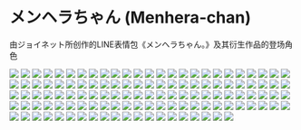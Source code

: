 # メンヘラちゃん (Menhera-chan)

由ジョイネット所创作的LINE表情包《メンヘラちゃん。》及其衍生作品的登场角色

![](https://cdn.jsdelivr.net/gh/2x-ercha/twikoo-magic/image/Menhera-chan/1.jpg)
![](https://cdn.jsdelivr.net/gh/2x-ercha/twikoo-magic/image/Menhera-chan/10.jpg)
![](https://cdn.jsdelivr.net/gh/2x-ercha/twikoo-magic/image/Menhera-chan/100.jpg)
![](https://cdn.jsdelivr.net/gh/2x-ercha/twikoo-magic/image/Menhera-chan/101.jpg)
![](https://cdn.jsdelivr.net/gh/2x-ercha/twikoo-magic/image/Menhera-chan/102.jpg)
![](https://cdn.jsdelivr.net/gh/2x-ercha/twikoo-magic/image/Menhera-chan/103.jpg)
![](https://cdn.jsdelivr.net/gh/2x-ercha/twikoo-magic/image/Menhera-chan/104.jpg)
![](https://cdn.jsdelivr.net/gh/2x-ercha/twikoo-magic/image/Menhera-chan/105.jpg)
![](https://cdn.jsdelivr.net/gh/2x-ercha/twikoo-magic/image/Menhera-chan/106.jpg)
![](https://cdn.jsdelivr.net/gh/2x-ercha/twikoo-magic/image/Menhera-chan/107.jpg)
![](https://cdn.jsdelivr.net/gh/2x-ercha/twikoo-magic/image/Menhera-chan/108.jpg)
![](https://cdn.jsdelivr.net/gh/2x-ercha/twikoo-magic/image/Menhera-chan/109.jpg)
![](https://cdn.jsdelivr.net/gh/2x-ercha/twikoo-magic/image/Menhera-chan/11.jpg)
![](https://cdn.jsdelivr.net/gh/2x-ercha/twikoo-magic/image/Menhera-chan/110.jpg)
![](https://cdn.jsdelivr.net/gh/2x-ercha/twikoo-magic/image/Menhera-chan/111.jpg)
![](https://cdn.jsdelivr.net/gh/2x-ercha/twikoo-magic/image/Menhera-chan/112.jpg)
![](https://cdn.jsdelivr.net/gh/2x-ercha/twikoo-magic/image/Menhera-chan/113.jpg)
![](https://cdn.jsdelivr.net/gh/2x-ercha/twikoo-magic/image/Menhera-chan/114.jpg)
![](https://cdn.jsdelivr.net/gh/2x-ercha/twikoo-magic/image/Menhera-chan/115.jpg)
![](https://cdn.jsdelivr.net/gh/2x-ercha/twikoo-magic/image/Menhera-chan/116.jpg)
![](https://cdn.jsdelivr.net/gh/2x-ercha/twikoo-magic/image/Menhera-chan/117.jpg)
![](https://cdn.jsdelivr.net/gh/2x-ercha/twikoo-magic/image/Menhera-chan/118.jpg)
![](https://cdn.jsdelivr.net/gh/2x-ercha/twikoo-magic/image/Menhera-chan/119.jpg)
![](https://cdn.jsdelivr.net/gh/2x-ercha/twikoo-magic/image/Menhera-chan/12.jpg)
![](https://cdn.jsdelivr.net/gh/2x-ercha/twikoo-magic/image/Menhera-chan/120.jpg)
![](https://cdn.jsdelivr.net/gh/2x-ercha/twikoo-magic/image/Menhera-chan/13.jpg)
![](https://cdn.jsdelivr.net/gh/2x-ercha/twikoo-magic/image/Menhera-chan/14.jpg)
![](https://cdn.jsdelivr.net/gh/2x-ercha/twikoo-magic/image/Menhera-chan/15.jpg)
![](https://cdn.jsdelivr.net/gh/2x-ercha/twikoo-magic/image/Menhera-chan/16.jpg)
![](https://cdn.jsdelivr.net/gh/2x-ercha/twikoo-magic/image/Menhera-chan/17.jpg)
![](https://cdn.jsdelivr.net/gh/2x-ercha/twikoo-magic/image/Menhera-chan/18.jpg)
![](https://cdn.jsdelivr.net/gh/2x-ercha/twikoo-magic/image/Menhera-chan/19.jpg)
![](https://cdn.jsdelivr.net/gh/2x-ercha/twikoo-magic/image/Menhera-chan/2.jpg)
![](https://cdn.jsdelivr.net/gh/2x-ercha/twikoo-magic/image/Menhera-chan/20.jpg)
![](https://cdn.jsdelivr.net/gh/2x-ercha/twikoo-magic/image/Menhera-chan/21.jpg)
![](https://cdn.jsdelivr.net/gh/2x-ercha/twikoo-magic/image/Menhera-chan/22.jpg)
![](https://cdn.jsdelivr.net/gh/2x-ercha/twikoo-magic/image/Menhera-chan/23.jpg)
![](https://cdn.jsdelivr.net/gh/2x-ercha/twikoo-magic/image/Menhera-chan/24.jpg)
![](https://cdn.jsdelivr.net/gh/2x-ercha/twikoo-magic/image/Menhera-chan/25.jpg)
![](https://cdn.jsdelivr.net/gh/2x-ercha/twikoo-magic/image/Menhera-chan/26.jpg)
![](https://cdn.jsdelivr.net/gh/2x-ercha/twikoo-magic/image/Menhera-chan/27.jpg)
![](https://cdn.jsdelivr.net/gh/2x-ercha/twikoo-magic/image/Menhera-chan/28.jpg)
![](https://cdn.jsdelivr.net/gh/2x-ercha/twikoo-magic/image/Menhera-chan/29.jpg)
![](https://cdn.jsdelivr.net/gh/2x-ercha/twikoo-magic/image/Menhera-chan/3.jpg)
![](https://cdn.jsdelivr.net/gh/2x-ercha/twikoo-magic/image/Menhera-chan/30.jpg)
![](https://cdn.jsdelivr.net/gh/2x-ercha/twikoo-magic/image/Menhera-chan/31.jpg)
![](https://cdn.jsdelivr.net/gh/2x-ercha/twikoo-magic/image/Menhera-chan/32.jpg)
![](https://cdn.jsdelivr.net/gh/2x-ercha/twikoo-magic/image/Menhera-chan/33.jpg)
![](https://cdn.jsdelivr.net/gh/2x-ercha/twikoo-magic/image/Menhera-chan/34.jpg)
![](https://cdn.jsdelivr.net/gh/2x-ercha/twikoo-magic/image/Menhera-chan/35.jpg)
![](https://cdn.jsdelivr.net/gh/2x-ercha/twikoo-magic/image/Menhera-chan/36.jpg)
![](https://cdn.jsdelivr.net/gh/2x-ercha/twikoo-magic/image/Menhera-chan/37.jpg)
![](https://cdn.jsdelivr.net/gh/2x-ercha/twikoo-magic/image/Menhera-chan/38.jpg)
![](https://cdn.jsdelivr.net/gh/2x-ercha/twikoo-magic/image/Menhera-chan/39.jpg)
![](https://cdn.jsdelivr.net/gh/2x-ercha/twikoo-magic/image/Menhera-chan/4.jpg)
![](https://cdn.jsdelivr.net/gh/2x-ercha/twikoo-magic/image/Menhera-chan/40.jpg)
![](https://cdn.jsdelivr.net/gh/2x-ercha/twikoo-magic/image/Menhera-chan/41.jpg)
![](https://cdn.jsdelivr.net/gh/2x-ercha/twikoo-magic/image/Menhera-chan/42.jpg)
![](https://cdn.jsdelivr.net/gh/2x-ercha/twikoo-magic/image/Menhera-chan/43.jpg)
![](https://cdn.jsdelivr.net/gh/2x-ercha/twikoo-magic/image/Menhera-chan/44.jpg)
![](https://cdn.jsdelivr.net/gh/2x-ercha/twikoo-magic/image/Menhera-chan/45.jpg)
![](https://cdn.jsdelivr.net/gh/2x-ercha/twikoo-magic/image/Menhera-chan/46.jpg)
![](https://cdn.jsdelivr.net/gh/2x-ercha/twikoo-magic/image/Menhera-chan/47.jpg)
![](https://cdn.jsdelivr.net/gh/2x-ercha/twikoo-magic/image/Menhera-chan/48.jpg)
![](https://cdn.jsdelivr.net/gh/2x-ercha/twikoo-magic/image/Menhera-chan/49.jpg)
![](https://cdn.jsdelivr.net/gh/2x-ercha/twikoo-magic/image/Menhera-chan/5.jpg)
![](https://cdn.jsdelivr.net/gh/2x-ercha/twikoo-magic/image/Menhera-chan/50.jpg)
![](https://cdn.jsdelivr.net/gh/2x-ercha/twikoo-magic/image/Menhera-chan/51.jpg)
![](https://cdn.jsdelivr.net/gh/2x-ercha/twikoo-magic/image/Menhera-chan/52.jpg)
![](https://cdn.jsdelivr.net/gh/2x-ercha/twikoo-magic/image/Menhera-chan/53.jpg)
![](https://cdn.jsdelivr.net/gh/2x-ercha/twikoo-magic/image/Menhera-chan/54.jpg)
![](https://cdn.jsdelivr.net/gh/2x-ercha/twikoo-magic/image/Menhera-chan/55.jpg)
![](https://cdn.jsdelivr.net/gh/2x-ercha/twikoo-magic/image/Menhera-chan/56.jpg)
![](https://cdn.jsdelivr.net/gh/2x-ercha/twikoo-magic/image/Menhera-chan/57.jpg)
![](https://cdn.jsdelivr.net/gh/2x-ercha/twikoo-magic/image/Menhera-chan/58.jpg)
![](https://cdn.jsdelivr.net/gh/2x-ercha/twikoo-magic/image/Menhera-chan/59.jpg)
![](https://cdn.jsdelivr.net/gh/2x-ercha/twikoo-magic/image/Menhera-chan/6.jpg)
![](https://cdn.jsdelivr.net/gh/2x-ercha/twikoo-magic/image/Menhera-chan/60.jpg)
![](https://cdn.jsdelivr.net/gh/2x-ercha/twikoo-magic/image/Menhera-chan/61.jpg)
![](https://cdn.jsdelivr.net/gh/2x-ercha/twikoo-magic/image/Menhera-chan/62.jpg)
![](https://cdn.jsdelivr.net/gh/2x-ercha/twikoo-magic/image/Menhera-chan/63.jpg)
![](https://cdn.jsdelivr.net/gh/2x-ercha/twikoo-magic/image/Menhera-chan/64.jpg)
![](https://cdn.jsdelivr.net/gh/2x-ercha/twikoo-magic/image/Menhera-chan/65.jpg)
![](https://cdn.jsdelivr.net/gh/2x-ercha/twikoo-magic/image/Menhera-chan/66.jpg)
![](https://cdn.jsdelivr.net/gh/2x-ercha/twikoo-magic/image/Menhera-chan/67.jpg)
![](https://cdn.jsdelivr.net/gh/2x-ercha/twikoo-magic/image/Menhera-chan/68.jpg)
![](https://cdn.jsdelivr.net/gh/2x-ercha/twikoo-magic/image/Menhera-chan/69.jpg)
![](https://cdn.jsdelivr.net/gh/2x-ercha/twikoo-magic/image/Menhera-chan/7.jpg)
![](https://cdn.jsdelivr.net/gh/2x-ercha/twikoo-magic/image/Menhera-chan/70.jpg)
![](https://cdn.jsdelivr.net/gh/2x-ercha/twikoo-magic/image/Menhera-chan/71.jpg)
![](https://cdn.jsdelivr.net/gh/2x-ercha/twikoo-magic/image/Menhera-chan/72.jpg)
![](https://cdn.jsdelivr.net/gh/2x-ercha/twikoo-magic/image/Menhera-chan/73.jpg)
![](https://cdn.jsdelivr.net/gh/2x-ercha/twikoo-magic/image/Menhera-chan/74.jpg)
![](https://cdn.jsdelivr.net/gh/2x-ercha/twikoo-magic/image/Menhera-chan/75.jpg)
![](https://cdn.jsdelivr.net/gh/2x-ercha/twikoo-magic/image/Menhera-chan/76.jpg)
![](https://cdn.jsdelivr.net/gh/2x-ercha/twikoo-magic/image/Menhera-chan/77.jpg)
![](https://cdn.jsdelivr.net/gh/2x-ercha/twikoo-magic/image/Menhera-chan/78.jpg)
![](https://cdn.jsdelivr.net/gh/2x-ercha/twikoo-magic/image/Menhera-chan/79.jpg)
![](https://cdn.jsdelivr.net/gh/2x-ercha/twikoo-magic/image/Menhera-chan/8.jpg)
![](https://cdn.jsdelivr.net/gh/2x-ercha/twikoo-magic/image/Menhera-chan/80.jpg)
![](https://cdn.jsdelivr.net/gh/2x-ercha/twikoo-magic/image/Menhera-chan/81.jpg)
![](https://cdn.jsdelivr.net/gh/2x-ercha/twikoo-magic/image/Menhera-chan/82.jpg)
![](https://cdn.jsdelivr.net/gh/2x-ercha/twikoo-magic/image/Menhera-chan/83.jpg)
![](https://cdn.jsdelivr.net/gh/2x-ercha/twikoo-magic/image/Menhera-chan/84.jpg)
![](https://cdn.jsdelivr.net/gh/2x-ercha/twikoo-magic/image/Menhera-chan/85.jpg)
![](https://cdn.jsdelivr.net/gh/2x-ercha/twikoo-magic/image/Menhera-chan/86.jpg)
![](https://cdn.jsdelivr.net/gh/2x-ercha/twikoo-magic/image/Menhera-chan/87.jpg)
![](https://cdn.jsdelivr.net/gh/2x-ercha/twikoo-magic/image/Menhera-chan/88.jpg)
![](https://cdn.jsdelivr.net/gh/2x-ercha/twikoo-magic/image/Menhera-chan/89.jpg)
![](https://cdn.jsdelivr.net/gh/2x-ercha/twikoo-magic/image/Menhera-chan/9.jpg)
![](https://cdn.jsdelivr.net/gh/2x-ercha/twikoo-magic/image/Menhera-chan/90.jpg)
![](https://cdn.jsdelivr.net/gh/2x-ercha/twikoo-magic/image/Menhera-chan/91.jpg)
![](https://cdn.jsdelivr.net/gh/2x-ercha/twikoo-magic/image/Menhera-chan/92.jpg)
![](https://cdn.jsdelivr.net/gh/2x-ercha/twikoo-magic/image/Menhera-chan/93.jpg)
![](https://cdn.jsdelivr.net/gh/2x-ercha/twikoo-magic/image/Menhera-chan/94.jpg)
![](https://cdn.jsdelivr.net/gh/2x-ercha/twikoo-magic/image/Menhera-chan/95.jpg)
![](https://cdn.jsdelivr.net/gh/2x-ercha/twikoo-magic/image/Menhera-chan/96.jpg)
![](https://cdn.jsdelivr.net/gh/2x-ercha/twikoo-magic/image/Menhera-chan/97.jpg)
![](https://cdn.jsdelivr.net/gh/2x-ercha/twikoo-magic/image/Menhera-chan/98.jpg)
![](https://cdn.jsdelivr.net/gh/2x-ercha/twikoo-magic/image/Menhera-chan/99.jpg)
